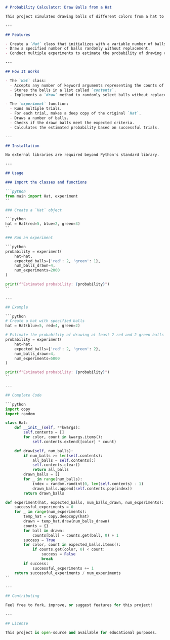 ```markdown
# Probability Calculator: Draw Balls from a Hat

This project simulates drawing balls of different colors from a hat to estimate the probability of drawing a specific combination of balls. It uses Monte Carlo simulations by performing many random experiments.

---

## Features

- Create a `Hat` class that initializes with a variable number of balls of different colors.
- Draw a specified number of balls randomly without replacement.
- Conduct multiple experiments to estimate the probability of drawing certain balls.

---

## How It Works

- The `Hat` class:
  - Accepts any number of keyword arguments representing the counts of different colored balls.
  - Stores the balls in a list called `contents`.
  - Implements a `draw` method to randomly select balls without replacement.

- The `experiment` function:
  - Runs multiple trials.
  - For each trial, makes a deep copy of the original `Hat`.
  - Draws a number of balls.
  - Checks if the drawn balls meet the expected criteria.
  - Calculates the estimated probability based on successful trials.

---

## Installation

No external libraries are required beyond Python's standard library.

---

## Usage

### Import the classes and functions

```python
from main import Hat, experiment
``

### Create a `Hat` object

```python
hat = Hat(red=5, blue=2, green=3)
``

### Run an experiment

```python
probability = experiment(
    hat=hat,
    expected_balls={'red': 2, 'green': 1},
    num_balls_drawn=4,
    num_experiments=2000
)

print(f"Estimated probability: {probability}")
``

---

## Example

```python
# Create a hat with specified balls
hat = Hat(blue=5, red=4, green=2)

# Estimate the probability of drawing at least 2 red and 2 green balls in 4 draws
probability = experiment(
    hat=hat,
    expected_balls={'red': 2, 'green': 2},
    num_balls_drawn=4,
    num_experiments=5000
)

print(f"Estimated probability: {probability}")
``

---

## Complete Code

```python
import copy
import random

class Hat:
    def __init__(self, **kwargs):
        self.contents = []
        for color, count in kwargs.items():
            self.contents.extend([color] * count)

    def draw(self, num_balls):
        if num_balls >= len(self.contents):
            all_balls = self.contents[:]
            self.contents.clear()
            return all_balls
        drawn_balls = []
        for _ in range(num_balls):
            index = random.randint(0, len(self.contents) - 1)
            drawn_balls.append(self.contents.pop(index))
        return drawn_balls

def experiment(hat, expected_balls, num_balls_drawn, num_experiments):
    successful_experiments = 0
    for _ in range(num_experiments):
        temp_hat = copy.deepcopy(hat)
        drawn = temp_hat.draw(num_balls_drawn)
        counts = {}
        for ball in drawn:
            counts[ball] = counts.get(ball, 0) + 1
        success = True
        for color, count in expected_balls.items():
            if counts.get(color, 0) < count:
                success = False
                break
        if success:
            successful_experiments += 1
    return successful_experiments / num_experiments
``

---

## Contributing

Feel free to fork, improve, or suggest features for this project!

---

## License

This project is open-source and available for educational purposes.
```
